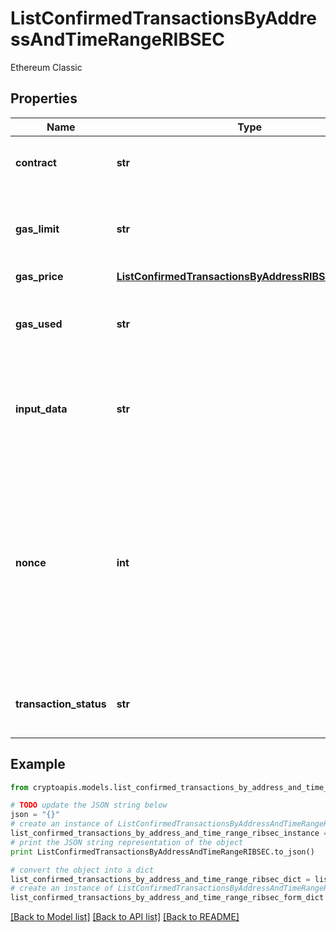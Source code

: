 # ListConfirmedTransactionsByAddressAndTimeRangeRIBSEC

Ethereum Classic

## Properties
Name | Type | Description | Notes
------------ | ------------- | ------------- | -------------
**contract** | **str** | Represents the specific transaction contract. | 
**gas_limit** | **str** | Represents the amount of gas used by this specific transaction alone. | 
**gas_price** | [**ListConfirmedTransactionsByAddressRIBSECGasPrice**](ListConfirmedTransactionsByAddressRIBSECGasPrice.md) |  | 
**gas_used** | **str** | Represents the exact unit of gas that was used for the transaction. | 
**input_data** | **str** | Represents additional information that is required for the transaction. | 
**nonce** | **int** | Represents the sequential running number for an address, starting from 0 for the first transaction. E.g., if the nonce of a transaction is 10, it would be the 11th transaction sent from the sender&#39;s address. | 
**transaction_status** | **str** | String representation of the transaction status | 

## Example

```python
from cryptoapis.models.list_confirmed_transactions_by_address_and_time_range_ribsec import ListConfirmedTransactionsByAddressAndTimeRangeRIBSEC

# TODO update the JSON string below
json = "{}"
# create an instance of ListConfirmedTransactionsByAddressAndTimeRangeRIBSEC from a JSON string
list_confirmed_transactions_by_address_and_time_range_ribsec_instance = ListConfirmedTransactionsByAddressAndTimeRangeRIBSEC.from_json(json)
# print the JSON string representation of the object
print ListConfirmedTransactionsByAddressAndTimeRangeRIBSEC.to_json()

# convert the object into a dict
list_confirmed_transactions_by_address_and_time_range_ribsec_dict = list_confirmed_transactions_by_address_and_time_range_ribsec_instance.to_dict()
# create an instance of ListConfirmedTransactionsByAddressAndTimeRangeRIBSEC from a dict
list_confirmed_transactions_by_address_and_time_range_ribsec_form_dict = list_confirmed_transactions_by_address_and_time_range_ribsec.from_dict(list_confirmed_transactions_by_address_and_time_range_ribsec_dict)
```
[[Back to Model list]](../README.md#documentation-for-models) [[Back to API list]](../README.md#documentation-for-api-endpoints) [[Back to README]](../README.md)


